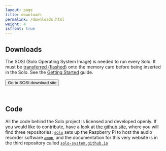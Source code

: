 ```yaml
---
layout: page
title: downloads
permalink: /downloads.html
weight: 4
isfront: true
---
```


## Downloads

The SOSI (Solo Operating System Image) is needed to run every Solo.
It must be [transferred (flashed)](/documentation/flashing.html)
onto the memory card before being inserted in the Solo. See the
[Getting&nbsp;Started](/documentation/getting-started.html) guide.


<form action="http://www.solo-system.org/sosi">
    <input type="submit" value="Go to SOSI download site">
</form>

&nbsp;

## Code

All the code behind the Solo project is licensed and developed openly.
If you would like to contribute, have a look at <a
href="http://www.github.com/solo-system">the github site</a>, where
you will find three repositories:
[`solo`](http://www.github.com/solo-system/solo) sets up the Raspberry
Pi to host the audio recorder software
[`amon`](http://www.github.com/solo-system/solo-system.github.io), and
the documentation for this very website is in the third repository
called
[`solo-system.github.io`](http://www.github.com/solo-system/solo-system.github.io)



